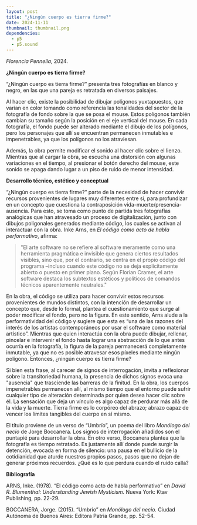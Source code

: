 ```yaml
---
layout: post
title: "¿Ningún cuerpo es tierra firme?"
date: 2024-11-11
thumbnail: thumbnail.png
dependencies:
  - p5
  - p5.sound
---
```


<div id="div-sketch">
  <script type="text/javascript" src="sketch.js"></script>
</div>

_Florencia Pennella_, 2024.

**¿Ningún cuerpo es tierra firme?**

“¿Ningún cuerpo es tierra firme?” presenta tres fotografías en blanco y negro, en las que una pareja es retratada en diversos paisajes. 

Al hacer clic, existe la posibilidad de dibujar polígonos yuxtapuestos, que varían en color tomando como referencia las tonalidades del sector de la fotografía de fondo sobre la que se posa el mouse. Estos polígonos también cambian su tamaño según la posición en el eje vertical del mouse. En cada fotografía, el fondo puede ser alterado mediante el dibujo de los polígonos, pero los personajes que allí se encuentran permanecen inmutables e impenetrables, ya que los polígonos no los atraviesan.  

Además, la obra permite modificar el sonido al hacer clic sobre el lienzo. Mientras que al cargar la obra, se escucha una distorsión con algunas variaciones en el tiempo, al presionar el botón derecho del mouse, este sonido se apaga dando lugar a un piso de ruido de menor intensidad.

**Desarrollo técnico, estético y conceptual**

“¿Ningún cuerpo es tierra firme?” parte de la necesidad de hacer convivir recursos provenientes de lugares muy diferentes entre sí, para profundizar en un concepto que cuestiona la contraposición vida-muerte/presencia-ausencia. Para esto, se toma como punto de partida tres fotografías analógicas que han atravesado un proceso de digitalización, junto con dibujos poligonales generados mediante código, los cuales se activan al interactuar con la obra. Inke Arns, en *El código como acto de habla performativo*, afirma:

> "El arte software no se refiere al software meramente como una herramienta pragmática e invisible que genera ciertos resultados visibles, sino que, por el contrario, se centra en el propio código del programa –incluso cuando este código no se deja explícitamente abierto o puesto en primer plano. Según Florian Cramer, el arte software destaca los subtextos estéticos y políticos de comandos técnicos aparentemente neutrales."

En la obra, el código se utiliza para hacer convivir estos recursos provenientes de mundos distintos, con la intención de desarrollar un concepto que, desde lo formal, plantea el cuestionamiento que surge al poder modificar el fondo, pero no la figura. En este sentido, Arns alude a la performatividad del código y sugiere que esta es “una de las razones del interés de los artistas contemporáneos por usar el software como material artístico”. Mientras que quien interactúa con la obra puede dibujar, rellenar, pincelar e intervenir el fondo hasta lograr una abstracción de lo que antes ocurría en la fotografía, la figura de la pareja permanecerá completamente inmutable, ya que no es posible atravesar esos píxeles mediante ningún polígono. Entonces, ¿ningún cuerpo es tierra firme?

Si bien esta frase, al carecer de signos de interrogación, invita a reflexionar sobre la transitoriedad humana, la presencia de dichos signos evoca una "ausencia" que trasciende las barreras de la finitud. En la obra, los cuerpos impenetrables permanecen allí, al mismo tiempo que el entorno puede sufrir cualquier tipo de alteración determinada por quien desea hacer clic sobre él. La sensación que deja un vínculo es algo capaz de perdurar más allá de la vida y la muerte. Tierra firme es lo corpóreo del abrazo; abrazo capaz de vencer los límites tangibles del cuerpo en sí mismo.

El título proviene de un verso de “Umbrío”, un poema del libro *Monólogo del necio* de Jorge Boccanera. Los signos de interrogación añadidos son el puntapié para desarrollar la obra. En otro verso, Boccanera plantea que la fotografía es tiempo retratado. Es justamente allí donde puede surgir la detención, evocada en forma de silencio: una pausa en el bullicio de la cotidianidad que aturde nuestros propios pasos, pasos que no dejan de generar próximos recuerdos. ¿Qué es lo que perdura cuando el ruido calla?



**Bibliografía**

ARNS, Inke. (1978). “El código como acto de habla performativo” en *David R. Blumenthal: Understanding Jewish Mysticism.* Nueva York: Ktav Publishing, pp. 22-29.

BOCCANERA, Jorge. (2015). “Umbrío” en *Monólogo del necio.* Ciudad Autónoma de Buenos Aires: Editora Patria Grande, pp. 52-54.